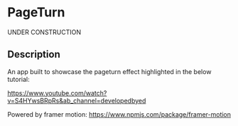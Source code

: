 # PageTurn

UNDER CONSTRUCTION

## Description

An app built to showcase the pageturn effect highlighted in the below tutorial:

https://www.youtube.com/watch?v=S4HYwsBRpRs&ab_channel=developedbyed

Powered by framer motion: https://www.npmjs.com/package/framer-motion
